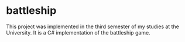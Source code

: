 # battleship

This project was implemented in the third semester of my studies at the University. It is a C# implementation of the battleship game.
